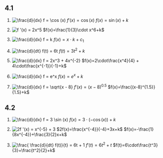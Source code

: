 ## 4.1
1. ![\frac{d}{dx} f = \cos (x)](https://mathtxa.systime.dk/typo3temp/gt3math/9445d5489bd68d017f0166c00c63874b957109aa.svg)
$f'(x)=\cos(x)$
$f(x)=\sin(x)+k$

3. ![f &#039;(x) = 2x^5](https://mathtxa.systime.dk/typo3temp/gt3math/146a6e9d1829b7f91aad85b9766448b566084b74.svg)
$f(x)=\frac{1}{3}\cdot x^6+k$

5. ![\frac{d}{dx} f = k](https://mathtxa.systime.dk/typo3temp/gt3math/71718d706a32748ffa6d58fdf4f0281c4c0a90e1.svg)
$f(x)=x\cdot k + c_1$

7. ![\frac{d}{dt} f(t) = 6t](https://mathtxa.systime.dk/typo3temp/gt3math/9bfe3f937a2892210d4d9ff44fb0de791e978e96.svg)
$f(t)=3t^2+k$

9. ![\frac{d}{dx} f = 2x^3 + 4x^{-2}](https://mathtxa.systime.dk/typo3temp/gt3math/700154d25b5566cbab0236372ec2427b4ea5872b.svg)
$f(x)=2\cdot\frac{x^4}{4} + 4\cdot\frac{x^{-1}}{-1}+k$

11. ![\frac{d}{dx} f = e^x](https://mathtxa.systime.dk/typo3temp/gt3math/b775652e23b17fa21419ca0d881862c1e4ff9671.svg)
$f(x)=e^x+k$

13. ![\frac{d}{dx} f = \sqrt{x - 8}](https://mathtxa.systime.dk/typo3temp/gt3math/a2426b7319af23b6fd5f35756e1319f224a8b7f2.svg)
$f'(x)=(x-8)^{0.5}$
$f(x)=\frac{(x-8)^{1.5}}{1.5}+k$

## 4.2
1. ![\frac{d}{dx} f = 3 \sin (x)](https://mathtxa.systime.dk/typo3temp/gt3math/1a437c3ec0128e514b4870fa0f0cc0349e1bd9fa.svg)
$f(x)=3\cdot(-\cos(x))+k$

3. ![2f &#039;(x) = x^{-5} + 3](https://mathtxa.systime.dk/typo3temp/gt3math/3c1831d38f111f2d8a7641624f01866839236c12.svg)
$2f(x)=\frac{x^{-4}}{-4}+3x+k$
$f(x)=-\frac{1}{8x^{-4}}+\frac{3}{2}x+k$

1. ![\frac{ \frac{d}{dt} f(t)}{t} = 6t + 1](https://mathtxa.systime.dk/typo3temp/gt3math/23c2fa9022a61d2ef3720c5a825ea75a81ccf2d5.svg)
$f'(t)=6t^2+t$
$f(t)=6\cdot\frac{t^3}{3}+\frac{t^2}{2}+k$
